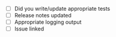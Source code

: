 

- [ ] Did you write/update appropriate tests
- [ ] Release notes updated
- [ ] Appropriate logging output
- [ ] Issue linked